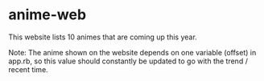# anime-web

This website lists 10 animes that are coming up this year.

Note: The anime shown on the website depends on one variable (offset) in app.rb,
so this value should constantly be updated to go with the trend / recent time.
